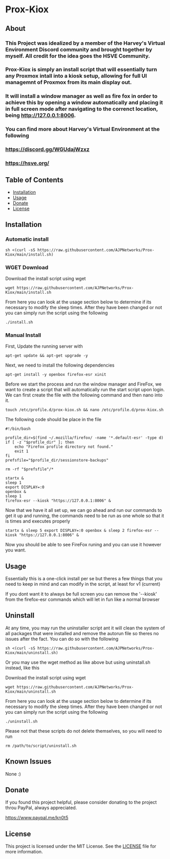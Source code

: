 # Prox-Kiox

## About

### This Project was idealized by a member of the Harvey's Virtual Environment Discord community and brought together by myself.  All credit for the idea goes the HSVE Community. 
### Prox-Kiox is simply an install script that will essentially turn any Proxmox intall into a kiosk setup, allowing for full UI managemnt of Proxmox from its main display out. 
### It will install a window manager as well as fire fox in order to achieve this by opening a window automatically and placing it in full screen mode after navigating to the correnct location, being http://127.0.0.1:8006.

### You can find more about Harvey's Virtual Environment at the following
### https://discord.gg/WGUdajWzxz
### https://hsve.org/



## Table of Contents

- [Installation](#installation)
- [Usage](#usage)
- [Donate](#donate)
- [License](#license)



## Installation

### Automatic install

``sh <(curl -sS https://raw.githubusercontent.com/AJPNetworks/Prox-Kiox/main/install.sh)``

### WGET Download

Download the install script using wget

``wget https://raw.githubusercontent.com/AJPNetworks/Prox-Kiox/main/install.sh``

From here you can look at the usage section below to determine if its necessary to modify the sleep times.
After they have been changed or not you can simply run the script using the following

``./install.sh``



### Manual Install

First, Update the running server with

``apt-get update && apt-get upgrade -y``

Next, we need to install the following dependencies

``apt-get install -y openbox firefox-esr xinit``

Before we start the process and run the window manager and FireFox, we want to create a script that will automatically run the start script upon login.
We can first create the file with the following command and then nano into it.

``touch /etc/profile.d/prox-kiox.sh && nano /etc/profile.d/prox-kiox.sh``

The following code should be place in the file

```
#!/bin/bash

profile_dir=$(find ~/.mozilla/firefox/ -name '*.default-esr' -type d)
if [ -z "$profile_dir" ]; then
    echo "Firefox profile directory not found."
    exit 1
fi
prefsfile="$profile_dir/sessionstore-backups"

rm -rf "$prefsfile"/*

startx &
sleep 1
export DISPLAY=:0
openbox &
sleep 1
firefox-esr --kiosk "https://127.0.0.1:8006" &
```

Now that we have it all set up, we can go ahead and run our commands to get it up and running, the commands need to be run as one whole so that it is times and executes properly

``startx & sleep 5 export DISPLAY=:0 openbox & sleep 2 firefox-esr --kiosk "https://127.0.0.1:8006" &``

Now you should be able to see FireFox runing and you can use it however you want.



## Usage

Essentially this is a one-click install per se but theres a few things that you need to keep in mind and can modify in the script, at least for v1 (current)

If you dont want it to always be full screen you can remove the '--kiosk' from the firefox-esr commands which will let in fun like a normal browser



## Uninstall

At any time, you may run the uninstaller script ant it will clean the system of all packages that were installed and remove the autorun file so theres no issues after the fact.  You can do so with the following

``sh <(curl -sS https://raw.githubusercontent.com/AJPNetworks/Prox-Kiox/main/uninstall.sh)``

Or you may use the wget method as like above but using uninstall.sh instead, like this

Download the install script using wget

``wget https://raw.githubusercontent.com/AJPNetworks/Prox-Kiox/main/uninstall.sh``

From here you can look at the usage section below to determine if its necessary to modify the sleep times.
After they have been changed or not you can simply run the script using the following

``./uninstall.sh``

Please not that these scripts do not delete themselves, so you will need to run

``rm /path/to/script/uninstall.sh``


## Known Issues

None :)


## Donate

If you found this project helpful, please consider donating to the project throu PayPal, always appreciated.

https://www.paypal.me/kn0t5



## License

This project is licensed under the MIT License. See the [LICENSE](LICENSE) file for more information.

